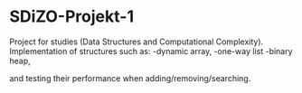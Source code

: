 # SDiZO-Projekt-1
Project for studies (Data Structures and Computational Complexity). 
Implementation of structures such as: 
-dynamic array, 
-one-way list 
-binary heap, 

and testing their performance when adding/removing/searching.
